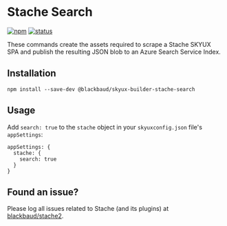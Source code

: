 # Stache Search

[![npm](https://img.shields.io/npm/v/@blackbaud/skyux-builder-stache-search.svg)](https://www.npmjs.com/package/@blackbaud/skyux-builder-stache-search)
[![status](https://travis-ci.org/blackbaud/skyux-builder-stache-search.svg?branch=master)](https://travis-ci.org/blackbaud/skyux-builder-stache-search)

These commands create the assets required to scrape a Stache SKYUX SPA and publish the resulting JSON blob to an Azure Search Service Index.

## Installation

```
npm install --save-dev @blackbaud/skyux-builder-stache-search
```

## Usage

Add `search: true` to the `stache` object in your `skyuxconfig.json` file's `appSettings`:

```
appSettings: {
  stache: {
    search: true
  }
}
```

## Found an issue?

Please log all issues related to Stache (and its plugins) at [blackbaud/stache2](https://github.com/blackbaud/stache2/issues).
